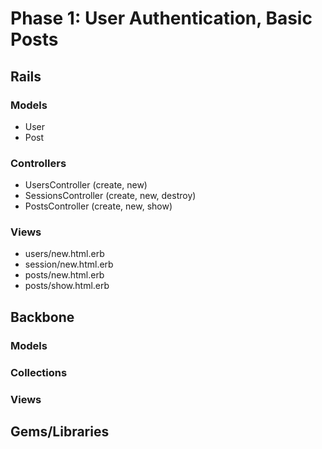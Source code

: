 # Phase 1: User Authentication, Basic Posts

## Rails
### Models
* User
* Post

### Controllers
* UsersController (create, new)
* SessionsController (create, new, destroy)
* PostsController (create, new, show)

### Views
* users/new.html.erb
* session/new.html.erb
* posts/new.html.erb
* posts/show.html.erb

## Backbone
### Models

### Collections

### Views

## Gems/Libraries
